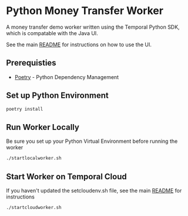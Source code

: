 # Python Money Transfer Worker
A money transfer demo worker written using the Temporal Python SDK, which is compatable with the Java UI.

See the main [README](../README.md) for instructions on how to use the UI.

## Prerequisties

* [Poetry](https://python-poetry.org/docs/) - Python Dependency Management

## Set up Python Environment
```bash
poetry install
```

## Run Worker Locally
Be sure you set up your Python Virtual Environment before running the worker

```bash
./startlocalworker.sh
```

## Start Worker on Temporal Cloud
If you haven't updated the setcloudenv.sh file, see the main [README](../README.md) for instructions

```bash
./startcloudworker.sh
```
